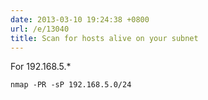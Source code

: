 ```yaml
---
date: 2013-03-10 19:24:38 +0800
url: /e/13040
title: Scan for hosts alive on your subnet
---
```



For 192.168.5.*

	nmap -PR -sP 192.168.5.0/24
